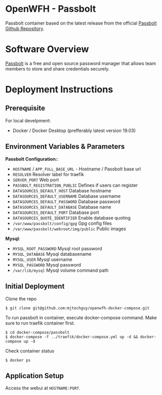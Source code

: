 # OpenWFH - Passbolt
Passbolt container based on the latest release from the official [Passbolt Github Repository](https://github.com/passbolt/passbolt_docker).

# Software Overview
[Passbolt](https://www.passbolt.com) is a free and open source password manager that allows team members to store and share credentials securely.

# Deployment Instructions
## Prerequisite
For local develpment:
- Docker / Docker Desktop (prefferably latest version 19.03)

## Environment Variables & Parameters
__Passbolt Configuration:__:
- `HOSTNAME` / `APP_FULL_BASE_URL` - Hostname / Passbolt base url
- `RESOLVER` Resolver label for traefik
- `SERVER_PORT` Web port
- `PASSBOLT_REGISTRATION_PUBLIC` Defines if users can register
- `DATASOURCES_DEFAULT_HOST` Database hostname
- `DATASOURCES_DEFAULT_USERNAME` Database username
- `DATASOURCES_DEFAULT_PASSWORD` Database password
- `DATASOURCES_DEFAULT_DATABASE` Database name
- `DATASOURCES_DEFAULT_PORT` Database port
- `DATASOURCES_QUOTE_IDENTIFIER` Enable database quoting
- `/var/www/passbolt/config/gpg` Gpg config files
- `/var/www/passbolt/webroot/img/public` Public images

__Mysql__:
- `MYSQL_ROOT_PASSWORD` Mysql root password
- `MYSQL_DATABASE` Mysql databasename
- `MYSQL_USER` Mysql username
- `MYSQL_PASSWORD` Mysql password
- `/var/lib/mysql` Mysql volume command path

## Initial Deployment
Clone the repo
```console
$ git clone git@github.com:mjtechguy/openwfh-docker-compose.git
```
To run passbolt in container, execute docker-compose command. Make sure to run traefik container first.
```console
$ cd docker-compose/passbolt
$ docker-compose -f ../traefik/docker-compose.yml up -d && docker-compose up -d
```
Check container status
```console
$ docker ps
```

## Application Setup
Access the webui at `HOSTNAME:PORT`.
